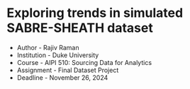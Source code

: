 # Exploring trends in simulated SABRE-SHEATH dataset

- Author - Rajiv Raman
- Institution - Duke University
- Course - AIPI 510: Sourcing Data for Analytics
- Assignment - Final Dataset Project
- Deadline - November 26, 2024
